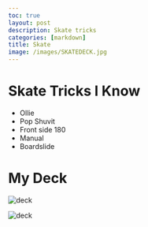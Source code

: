 ```yaml
---
toc: true
layout: post
description: Skate tricks
categories: [markdown]
title: Skate
image: /images/SKATEDECK.jpg
---
```

# Skate Tricks I Know

- Ollie
- Pop Shuvit
- Front side 180
- Manual
- Boardslide

# My Deck
![deck](SKATEDECK.jpg)

![deck](vscod![](../../../../../mnt/c/Users/finnp/AppData/Local/Programs/Microsoft%20VS%20Code/c:/Users/finnp/Downloads/1DEPLBTVMCICH.jpg)e-remote://wsl%2Bubuntu/home/finn/vscode/mysite/images/SKATEDECK.jpg)